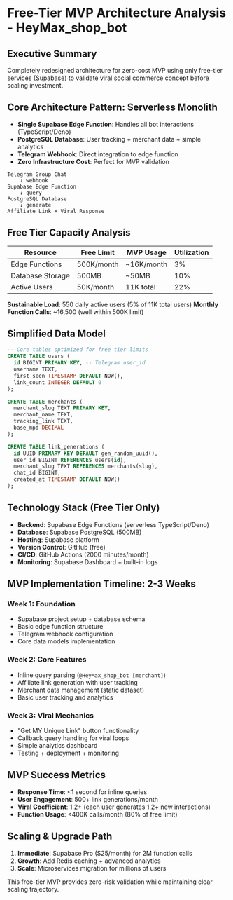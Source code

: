 # Free-Tier MVP Architecture Analysis - HeyMax_shop_bot

## Executive Summary
Completely redesigned architecture for zero-cost MVP using only free-tier services (Supabase) to validate viral social commerce concept before scaling investment.

## Core Architecture Pattern: Serverless Monolith
- **Single Supabase Edge Function**: Handles all bot interactions (TypeScript/Deno)
- **PostgreSQL Database**: User tracking + merchant data + simple analytics
- **Telegram Webhook**: Direct integration to edge function
- **Zero Infrastructure Cost**: Perfect for MVP validation

```
Telegram Group Chat
    ↓ webhook
Supabase Edge Function
    ↓ query
PostgreSQL Database  
    ↓ generate
Affiliate Link + Viral Response
```

## Free Tier Capacity Analysis

| Resource | Free Limit | MVP Usage | Utilization |
|----------|------------|-----------|-------------|
| Edge Functions | 500K/month | ~16K/month | 3% |
| Database Storage | 500MB | ~50MB | 10% |
| Active Users | 50K/month | 11K total | 22% |

**Sustainable Load**: 550 daily active users (5% of 11K total users)
**Monthly Function Calls**: ~16,500 (well within 500K limit)

## Simplified Data Model

```sql
-- Core tables optimized for free tier limits
CREATE TABLE users (
  id BIGINT PRIMARY KEY, -- Telegram user_id
  username TEXT,
  first_seen TIMESTAMP DEFAULT NOW(),
  link_count INTEGER DEFAULT 0
);

CREATE TABLE merchants (
  merchant_slug TEXT PRIMARY KEY,
  merchant_name TEXT,
  tracking_link TEXT,
  base_mpd DECIMAL
);

CREATE TABLE link_generations (
  id UUID PRIMARY KEY DEFAULT gen_random_uuid(),
  user_id BIGINT REFERENCES users(id),
  merchant_slug TEXT REFERENCES merchants(slug),
  chat_id BIGINT,
  created_at TIMESTAMP DEFAULT NOW()
);
```

## Technology Stack (Free Tier Only)
- **Backend**: Supabase Edge Functions (serverless TypeScript/Deno)
- **Database**: Supabase PostgreSQL (500MB)
- **Hosting**: Supabase platform
- **Version Control**: GitHub (free)
- **CI/CD**: GitHub Actions (2000 minutes/month)
- **Monitoring**: Supabase Dashboard + built-in logs

## MVP Implementation Timeline: 2-3 Weeks

### Week 1: Foundation
- Supabase project setup + database schema
- Basic edge function structure
- Telegram webhook configuration
- Core data models implementation

### Week 2: Core Features  
- Inline query parsing (`@HeyMax_shop_bot [merchant]`)
- Affiliate link generation with user tracking
- Merchant data management (static dataset)
- Basic user tracking and analytics

### Week 3: Viral Mechanics
- "Get MY Unique Link" button functionality
- Callback query handling for viral loops
- Simple analytics dashboard
- Testing + deployment + monitoring

## MVP Success Metrics
- **Response Time**: <1 second for inline queries
- **User Engagement**: 500+ link generations/month
- **Viral Coefficient**: 1.2+ (each user generates 1.2+ new interactions)
- **Function Usage**: <400K calls/month (80% of free limit)

## Scaling & Upgrade Path
1. **Immediate**: Supabase Pro ($25/month) for 2M function calls
2. **Growth**: Add Redis caching + advanced analytics
3. **Scale**: Microservices migration for millions of users

This free-tier MVP provides zero-risk validation while maintaining clear scaling trajectory.